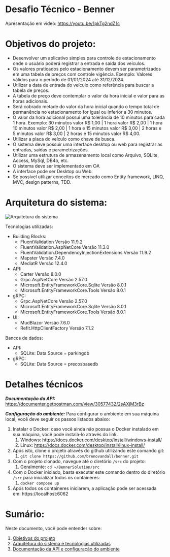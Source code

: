 # Desafio Técnico - Benner

Apresentação em vídeo: https://youtu.be/1pkTg2ndZ1c

# Objetivos do projeto:
- Desenvolver um aplicativo simples para controle de estacionamento onde o usuário poderá registrar a entrada e saída dos veículos. 
- Os valores praticados pelo estacionamento devem ser parametrizados em uma tabela de preços com controle vigência. Exemplo: Valores válidos para o período de 01/01/2024 até 31/12/2024.
- Utilizar a data de entrada do veículo como referência para buscar a tabela de preços.
- A tabela de preço deve contemplar o valor da hora inicial e valor para as horas adicionais.
- Será cobrado metade do valor da hora inicial quando o tempo total de permanência no estacionamento for igual ou inferior a 30 minutos.
- O valor da hora adicional possui uma tolerância de 10 minutos para cada 1 hora. Exemplo: 30 minutos valor R$ 1,00 | 1 hora valor R$ 2,00 | 1 hora 10 minutos valor R$ 2,00 | 1 hora e 15 minutos valor R$ 3,00 | 2 horas e 5 minutos valor R$ 3,00 | 2 horas e 15 minutos valor R$ 4,00.
- Utilizar a placa do veículo como chave de busca. 
- O sistema deve possuir uma interface desktop ou web para registrar as entradas, saídas e parametrizações.
- Utilizar uma estrutura de armazenamento local como Arquivo, SQLite, Access, MySql, DB4o, etc.
- O sistema deve ser implementado em C#. 
- A interface pode ser Desktop ou Web.
- Se possível utilizar conceitos de mercado como Entity framework, LINQ, MVC, design patterns, TDD.

# Arquitetura do sistema:
![Arquitetura do sistema](https://res.cloudinary.com/dtvypcack/image/upload/v1725220273/Arquitetura_dbolfh.png)

Tecnologias utilizadas:
- Building Blocks:
	- FluentValidation Versão 11.9.2
	- FluentValidation.AspNetCore Versão 11.3.0
	- FluentValidation.DependencyInjectionExtensions Versão 11.9.2
	- Mapster Versão 7.4.0
	- MediatR Versão 12.4.0
- API:
	- Carter Versão 8.0.0
	- Grpc.AspNetCore Versão 2.57.0
	- Microsoft.EntityFrameworkCore.Sqlite Versão 8.0.1
	- Microsoft.EntityFrameworkCore.Tools Versão 8.0.1
- gRPC:
	- Grpc.AspNetCore Versão 2.57.0
	- Microsoft.EntityFrameworkCore.Sqlite Versão 8.0.1
	- Microsoft.EntityFrameworkCore.Tools Versão 8.0.1
- UI:
	- MudBlazor Versão 7.6.0
	- Refit.HttpClientFactory Versão 7.1.2

Bancos de dados:
- API:
	- SQLite: Data Source = parkingdb
- gRPC:
	- SQLite: Data Source = precosbasedb

# Detalhes técnicos

***Documentação da API:*** https://documenter.getpostman.com/view/30577432/2sAXjM3rBz

***Configuração do ambiente:*** Para configurar o ambiente em sua máquina local, você deve seguir os passos listados abaixo:

1. Instalar o Docker: caso você ainda não possua o Docker instalado em sua máquina, você pode instalá-lo através do link.
	1. Windows: https://docs.docker.com/desktop/install/windows-install/
	2. Linux: https://docs.docker.com/desktop/install/linux-install/
2. Após isto, clone o projeto através do github utilizando este comando git:
	1. `git clone https://github.com/brenovandall/benner.git`
3. Com o projeto clonado, navegue até o diretório `/src` do projeto:
	1. Geralmente: `cd ~/BennerSolution/src`
4. Com o Docker iniciado, basta executar este comando dentro do diretório `/src` para inicializar todos os containeres:
	1. `docker compose up`
5. Após todos os containeres iniciarem, a aplicação pode ser acessada em: https://localhost:6062

# Sumário:
Neste documento, você pode entender sobre:
1. [Objetivos do projeto](#objetivos-do-projeto)
2. [Arquitetura do sistema e tecnologias utilizadas](#arquitetura-do-sistema)
3. [Documentação da API e configuração do ambiente](#detalhes-técnicos)
